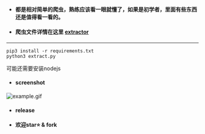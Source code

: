 * #### 都是相对简单的爬虫，熟练应该看一眼就懂了，如果是初学者，里面有些东西还是值得看一看的。

* ####  爬虫文件详情在这里 [extractor](/extractor)
---
```shell
pip3 install -r requirements.txt
python3 extract.py
```
可能还需要安装nodejs
* #### screenshot
![example.gif](https://cdn.jsdelivr.net/gh/xiyaowong/spiders/screenshot/run.gif)

* #### release

* ####  欢迎**star**:star: & **fork**
